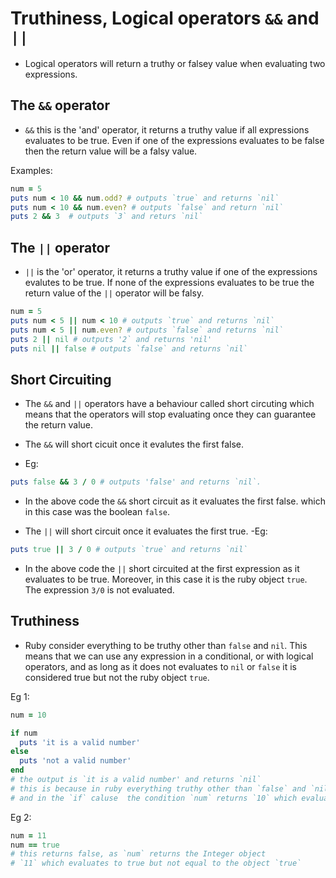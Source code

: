 # Truthiness, Logical operators `&&` and `||`

- Logical operators will return a truthy or falsey value when evaluating two expressions.

## The `&&` operator

- `&&` this is the 'and' operator, it returns a truthy value if all
expressions evaluates to be true. Even if one of the expressions 
evaluates to be false then the return value will be a falsy value.

Examples:

```ruby
num = 5
puts num < 10 && num.odd? # outputs `true` and returns `nil`
puts num < 10 && num.even? # outputs `false` and return `nil`
puts 2 && 3  # outputs `3` and returs `nil`
```

## The `||` operator

- `||` is the 'or' operator, it returns a truthy value if one of the expressions evalutes to be true. If none of the expressions evaluates 
to be true the return value of the `||` operator will be falsy.

```ruby
num = 5
puts num < 5 || num < 10 # outputs `true` and returns `nil`
puts num < 5 || num.even? # outputs `false` and returns `nil`
puts 2 || nil # outputs '2` and returns 'nil'
puts nil || false # outputs `false` and returns `nil`
```


## Short Circuiting

- The `&&` and `||` operators have a behaviour called short circuting 
which means that the operators will stop evaluating once they can guarantee the return value.

- The `&&` will short cicuit once it evalutes the first false.
- Eg: 
```ruby
puts false && 3 / 0 # outputs 'false' and returns `nil`.
```
- In the above code the `&&` short circuit as it evaluates the first
 false. which in this case was the boolean `false`.

- The `||` will short circuit once it evaluates the first true.
-Eg:
```ruby
puts true || 3 / 0 # outputs `true` and returns `nil`
```
- In the above code the `||` short circuited at the first expression as it evaluates to be true. Moreover, in this case it is the ruby object 
`true`. The expression `3/0` is not evaluated.

## Truthiness

- Ruby consider everything to be truthy other than `false` and `nil`.
This means that we can use any expression in a conditional, or with 
logical operators, and as long as it does not evaluates to `nil` or 
`false` it is considered true but not the ruby object `true`.

Eg 1:
```ruby
num = 10

if num
  puts 'it is a valid number'
else
  puts 'not a valid number'
end
# the output is `it is a valid number' and returns `nil`
# this is because in ruby everything truthy other than `false` and `nil`
# and in the `if` caluse  the condition `num` returns `10` which evaluates to be true as it is neither `false` nor `nil`.
```
Eg 2:
```ruby
num = 11
num == true
# this returns false, as `num` returns the Integer object 
# `11` which evaluates to true but not equal to the object `true`
```
